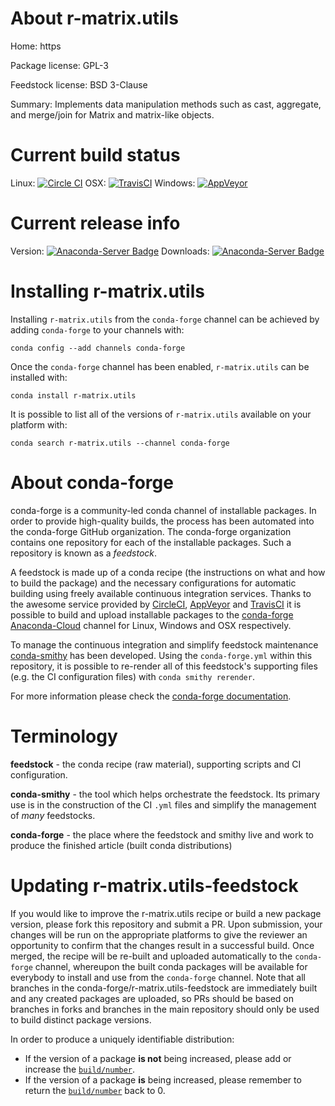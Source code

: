 About r-matrix.utils
====================

Home: https

Package license: GPL-3

Feedstock license: BSD 3-Clause

Summary: Implements data manipulation methods such as cast, aggregate, and merge/join for Matrix and matrix-like objects.



Current build status
====================

Linux: [![Circle CI](https://circleci.com/gh/conda-forge/r-matrix.utils-feedstock.svg?style=shield)](https://circleci.com/gh/conda-forge/r-matrix.utils-feedstock)
OSX: [![TravisCI](https://travis-ci.org/conda-forge/r-matrix.utils-feedstock.svg?branch=master)](https://travis-ci.org/conda-forge/r-matrix.utils-feedstock)
Windows: [![AppVeyor](https://ci.appveyor.com/api/projects/status/github/conda-forge/r-matrix.utils-feedstock?svg=True)](https://ci.appveyor.com/project/conda-forge/r-matrix-utils-feedstock/branch/master)

Current release info
====================
Version: [![Anaconda-Server Badge](https://anaconda.org/conda-forge/r-matrix.utils/badges/version.svg)](https://anaconda.org/conda-forge/r-matrix.utils)
Downloads: [![Anaconda-Server Badge](https://anaconda.org/conda-forge/r-matrix.utils/badges/downloads.svg)](https://anaconda.org/conda-forge/r-matrix.utils)

Installing r-matrix.utils
=========================

Installing `r-matrix.utils` from the `conda-forge` channel can be achieved by adding `conda-forge` to your channels with:

```
conda config --add channels conda-forge
```

Once the `conda-forge` channel has been enabled, `r-matrix.utils` can be installed with:

```
conda install r-matrix.utils
```

It is possible to list all of the versions of `r-matrix.utils` available on your platform with:

```
conda search r-matrix.utils --channel conda-forge
```


About conda-forge
=================

conda-forge is a community-led conda channel of installable packages.
In order to provide high-quality builds, the process has been automated into the
conda-forge GitHub organization. The conda-forge organization contains one repository
for each of the installable packages. Such a repository is known as a *feedstock*.

A feedstock is made up of a conda recipe (the instructions on what and how to build
the package) and the necessary configurations for automatic building using freely
available continuous integration services. Thanks to the awesome service provided by
[CircleCI](https://circleci.com/), [AppVeyor](http://www.appveyor.com/)
and [TravisCI](https://travis-ci.org/) it is possible to build and upload installable
packages to the [conda-forge](https://anaconda.org/conda-forge)
[Anaconda-Cloud](http://docs.anaconda.org/) channel for Linux, Windows and OSX respectively.

To manage the continuous integration and simplify feedstock maintenance
[conda-smithy](http://github.com/conda-forge/conda-smithy) has been developed.
Using the ``conda-forge.yml`` within this repository, it is possible to re-render all of
this feedstock's supporting files (e.g. the CI configuration files) with ``conda smithy rerender``.

For more information please check the [conda-forge documentation](https://conda-forge.org/docs/).

Terminology
===========

**feedstock** - the conda recipe (raw material), supporting scripts and CI configuration.

**conda-smithy** - the tool which helps orchestrate the feedstock.
                   Its primary use is in the construction of the CI ``.yml`` files
                   and simplify the management of *many* feedstocks.

**conda-forge** - the place where the feedstock and smithy live and work to
                  produce the finished article (built conda distributions)


Updating r-matrix.utils-feedstock
=================================

If you would like to improve the r-matrix.utils recipe or build a new
package version, please fork this repository and submit a PR. Upon submission,
your changes will be run on the appropriate platforms to give the reviewer an
opportunity to confirm that the changes result in a successful build. Once
merged, the recipe will be re-built and uploaded automatically to the
`conda-forge` channel, whereupon the built conda packages will be available for
everybody to install and use from the `conda-forge` channel.
Note that all branches in the conda-forge/r-matrix.utils-feedstock are
immediately built and any created packages are uploaded, so PRs should be based
on branches in forks and branches in the main repository should only be used to
build distinct package versions.

In order to produce a uniquely identifiable distribution:
 * If the version of a package **is not** being increased, please add or increase
   the [``build/number``](http://conda.pydata.org/docs/building/meta-yaml.html#build-number-and-string).
 * If the version of a package **is** being increased, please remember to return
   the [``build/number``](http://conda.pydata.org/docs/building/meta-yaml.html#build-number-and-string)
   back to 0.
